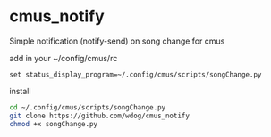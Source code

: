 # cmus_notify
Simple notification (notify-send) on song change for cmus


add in your ~/config/cmus/rc

```
set status_display_program=~/.config/cmus/scripts/songChange.py
```

install

```bash
cd ~/.config/cmus/scripts/songChange.py
git clone https://github.com/wdog/cmus_notify
chmod +x songChange.py
```
